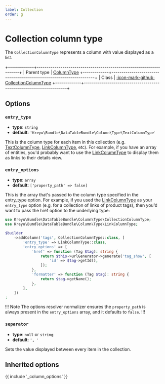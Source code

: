 ```yaml
---
label: Collection
order: g
---
```


# Collection column type

The `CollectionColumnType` represents a column with value displayed as a list.

+-------------+---------------------------------------------------------------------+
| Parent type | [ColumnType](column)
+-------------+---------------------------------------------------------------------+
| Class       | [:icon-mark-github: CollectionColumnType](https://github.com/Kreyu/data-table-bundle/blob/main/src/Column/Type/CollectionColumnType.php)
+-------------+---------------------------------------------------------------------+

## Options

### `entry_type`

- **type**: `string`
- **default**: `'Kreyu\Bundle\DataTableBundle\Column\Type\TextColumnType'`

This is the column type for each item in this collection (e.g. [TextColumnType](text), [LinkColumnType](link), etc). 
For example, if you have an array of entities, you'd probably want to use the [LinkColumnType](link) to display them as links to their details view.

### `entry_options`

- **type**: `array`
- **default**: `['property_path' => false]`

This is the array that's passed to the column type specified in the entry_type option. 
For example, if you used the [LinkColumnType](link) as your `entry_type` option (e.g. for a collection of links of product tags), 
then you'd want to pass the href option to the underlying type:

```php #
use Kreyu\Bundle\DataTableBundle\Column\Type\CollectionColumnType;
use Kreyu\Bundle\DataTableBundle\Column\Type\LinkColumnType;

$builder
    ->addColumn('tags', CollectionColumnType::class, [
        'entry_type' => LinkColumnType::class,
        'entry_options' => [
            'href' => function (Tag $tag): string {
                return $this->urlGenerator->generate('tag_show', [
                    'id' => $tag->getId(),
                ]);
            },
            'formatter' => function (Tag $tag): string {
                return $tag->getName();
            },
        ],    
    ])
;
```

!!! Note
The options resolver normalizer ensures the `property_path` is always present in the `entry_options` array, and it defaults to `false`.
!!!

### `separator`

- **type**: `null` or `string`
- **default**: `', '`

Sets the value displayed between every item in the collection.

## Inherited options

{{ include '_column_options' }}

